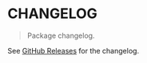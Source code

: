 # CHANGELOG

> Package changelog.

See [GitHub Releases](https://github.com/stdlib-js/ndarray-base-maybe-broadcast-array/releases) for the changelog.